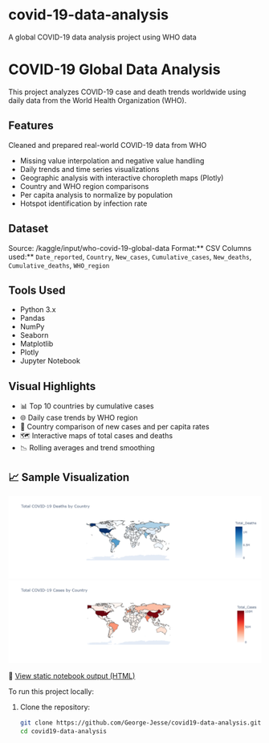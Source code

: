 # covid-19-data-analysis
A global COVID-19 data analysis project using WHO data
# COVID-19 Global Data Analysis
This project analyzes COVID-19 case and death trends worldwide using daily data from the World Health Organization (WHO).
## Features
 Cleaned and prepared real-world COVID-19 data from WHO
-  Missing value interpolation and negative value handling
-  Daily trends and time series visualizations
-  Geographic analysis with interactive choropleth maps (Plotly)
-  Country and WHO region comparisons
-  Per capita analysis to normalize by population
-  Hotspot identification by infection rate
## Dataset
Source: /kaggle/input/who-covid-19-global-data
Format:** CSV
Columns used:** `Date_reported`, `Country`, `New_cases`, `Cumulative_cases`, `New_deaths`, `Cumulative_deaths`, `WHO_region`

## Tools Used
- Python 3.x
- Pandas
- NumPy
- Seaborn
- Matplotlib
- Plotly
- Jupyter Notebook

## Visual Highlights

- 📊 Top 10 countries by cumulative cases
- 🌐 Daily case trends by WHO region
- 👥 Country comparison of new cases and per capita rates
- 🗺️ Interactive maps of total cases and deaths
- 📉 Rolling averages and trend smoothing

## 📈 Sample Visualization

![Choropleth Map](Covid19_deaths_by_country.png)
![Choropleth Map](covid19_cases_by_country.png)

📄 [View static notebook output (HTML)](covid19_global_analysis.html)




To run this project locally:

1. Clone the repository:
   ```bash
   git clone https://github.com/George-Jesse/covid19-data-analysis.git
   cd covid19-data-analysis



